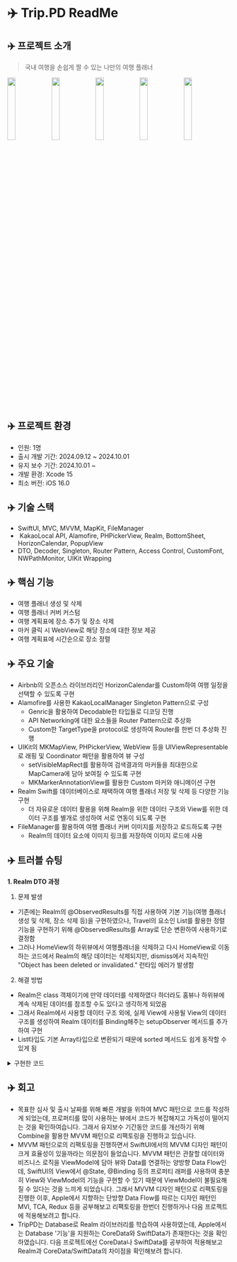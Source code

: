# ✈️ Trip.PD ReadMe

## ✈️ 프로젝트 소개
> 국내 여행을 손쉽게 짤 수 있는 나만의 여행 플래너
<img src="https://github.com/user-attachments/assets/4f878401-7ab0-488d-b2e0-074951fc5c94" width="19%"/>
<img src="https://github.com/user-attachments/assets/3696201b-257f-4e59-a382-24eaa5f23568" width="19%"/>
<img src="https://github.com/user-attachments/assets/6cc7fe58-1288-49d6-9768-632f9280a82e" width="19%"/>
<img src="https://github.com/user-attachments/assets/aba1a129-cbc7-410e-8f2c-eee2c23983bd" width="19%"/>
<img src="https://github.com/user-attachments/assets/0ecac6ce-82fe-4286-b6dd-eb8f550f5afb" width="19%"/>


## ✈️ 프로젝트 환경
- 인원: 1명
- 출시 개발 기간: 2024.09.12 ~ 2024.10.01
- 유지 보수 기간: 2024.10.01 ~ 
- 개발 환경: Xcode 15
- 최소 버전: iOS 16.0


## ✈️ 기술 스택
- SwiftUI, MVC, MVVM, MapKit, FileManager
-  KakaoLocal API, Alamofire, PHPickerView, Realm, BottomSheet, HorizonCalendar, PopupView
- DTO, Decoder, Singleton, Router Pattern, Access Control, CustomFont, NWPathMonitor, UIKit Wrapping

## ✈️ 핵심 기능
- 여행 플래너 생성 및 삭제
- 여행 플래너 커버 커스텀
- 여행 계획표에 장소 추가 및 장소 삭제
- 마커 클릭 시 WebView로 해당 장소에 대한 정보 제공
- 여행 계획표에 시간순으로 장소 정렬

## ✈️ 주요 기술
- Airbnb의 오픈소스 라이브러리인 HorizonCalendar를 Custom하여 여행 일정을 선택할 수 있도록 구현
- Alamofire를 사용한 KakaoLocalManager Singleton Pattern으로 구성
   - Genric을 활용하여 Decodable한 타입들로 디코딩 진행
   - API Networking에 대한 요소들을 Router Pattern으로 추상화
   - Custom한 TargetType을 protocol로 생성하여 Router를 한번 더 추상화 진행
- UIKit의 MKMapView, PHPickerView, WebView 등을 UIViewRepresentable로 래핑 및 Coordinator 패턴을 활용하여 뷰 구성
   - setVisibleMapRect를 활용하여 검색결과의 마커들을 최대한으로 MapCamera에 담아 보여질 수 있도록 구현
   - MKMarkerAnnotationView를 활용한 Custom 마커와 애니메이션 구현
- Realm Swift를 데이터베이스로 채택하여 여행 플래너 저장 및 삭제 등 다양한 기능 구현
   - 더 자유로운 데이터 활용을 위해 Realm을 위한 데이터 구조와 View를 위한 데이터 구조를 별개로 생성하여 서로 연동이 되도록 구현
- FileManager를 활용하여 여행 플래너 커버 이미지를 저장하고 로드하도록 구현
   - Realm의 데이터 요소에 이미지 링크를 저장하여 이미지 로드에 사용

## ✈️ 트러블 슈팅

****1. Realm DTO 과정**** 

1) 문제 발생
- 기존에는 Realm의 @ObservedResults를 직접 사용하여 기본 기능(여행 플래너 생성 및 삭제, 장소 삭제 등)을 구현하였으나, Travel의 요소인 List<Date>를 활용한 정렬기능을 구현하기 위해 @ObservedResults를 Array로 단순 변환하여 사용하기로 결정함
- 그러나 HomeView의 하위뷰에서 여행플래너을 삭제하고 다시 HomeView로 이동하는 코드에서 Realm의 해당 데이터는 삭제되지만, dismiss에서 지속적인 "Object has been deleted or invalidated." 런타임 에러가 발생함

2) 해결 방법
- Realm은 class 객체이기에 만약 데이터를 삭제하였다 하더라도 홈뷰나 하위뷰에 계속 삭제된 데이터를 참조할 수도 있다고 생각하게 되었음
- 그래서 Realm에서 사용할 데이터 구조 외에, 실제 View에 사용될 View의 데이터 구조를 생성하여 Realm 데이터를 Binding해주는 setupObserver 메서드를 추가하여 구현
- List타입도 기본 Array타입으로 변환되기 때문에 sorted 메서드도 쉽게 동작할 수 있게 됨

<details><summary> 구현한 코드
</summary></details>

## ✈️ 회고
- 목표한 심사 및 출시 날짜를 위해 빠른 개발을 위하여 MVC 패턴으로 코드를 작성하게 되었는데, 프로퍼티를 많이 사용하는 뷰에서 코드가 복잡해지고 가독성이 떨어지는 것을 확인하여습니다. 그래서 유지보수 기간동안 코드를 개선하기 위해 Combine을 활용한 MVVM 패턴으로 리팩토링을 진행하고 있습니다.
- MVVM 패턴으로의 리팩토링을 진행하면서 SwiftUI에서의 MVVM 디자인 패턴이 크게 효율성이 있을까라는 의문점이 들었습니다. MVVM 패턴은 관찰할 데이터와 비즈니스 로직을 ViewModel에 담아 뷰와 Data를 연결하는 양방향 Data Flow인데, SwiftUI의 View에서 @State, @Binding 등의 프로퍼티 래퍼를 사용하여 충분히 View와 ViewModel의 기능을 구현할 수 있기 때문에 ViewModel이 불필요해질 수 있다는 것을 느끼게 되었습니다. 그래서 MVVM 디자인 패턴으로 리팩토링을 진행한 이후, Apple에서 지향하는 단방향 Data Flow를 따르는 디자인 패턴인 MVI, TCA, Redux 등을 공부해보고 리팩토링을 한번더 진행하거나 다음 프로젝트에 적용해보려고 합니다.
- TripPD는 Database로 Realm 라이브러리를 학습하여 사용하였는데, Apple에서는 Database '기능'을 지원하는 CoreData와 SwiftData가 존재한다는 것을 확인하였습니다. 다음 프로젝트에선 CoreData나 SwiftData를 공부하여 적용해보고 Realm과 CoreData/SwiftData의 차이점을 확인해보려 합니다.
